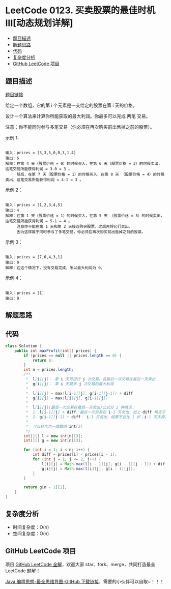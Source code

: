 # LeetCode 0123. 买卖股票的最佳时机 III\[动态规划详解]

* [题目描述](<LeetCode 0123. 买卖股票的最佳时机 III\[动态规划详解].md#题目描述>)
* [解题思路](<LeetCode 0123. 买卖股票的最佳时机 III\[动态规划详解].md#解题思路>)
* [代码](<LeetCode 0123. 买卖股票的最佳时机 III\[动态规划详解].md#代码>)
* [复杂度分析](<LeetCode 0123. 买卖股票的最佳时机 III\[动态规划详解].md#复杂度分析>)
* [GitHub LeetCode 项目](<LeetCode 0123. 买卖股票的最佳时机 III\[动态规划详解].md#github-leetcode-项目>)

## 题目描述

[题目链接](https://leetcode-cn.com/problems/best-time-to-buy-and-sell-stock-iii/)

给定一个数组，它的第 i 个元素是一支给定的股票在第 i 天的价格。

设计一个算法来计算你所能获取的最大利润。你最多可以完成 两笔 交易。

注意：你不能同时参与多笔交易（你必须在再次购买前出售掉之前的股票）。

&#x20;

示例 1:

```

输入：prices = [3,3,5,0,0,3,1,4]
输出：6
解释：在第 4 天（股票价格 = 0）的时候买入，在第 6 天（股票价格 = 3）的时候卖出，这笔交易所能获得利润 = 3-0 = 3 。
     随后，在第 7 天（股票价格 = 1）的时候买入，在第 8 天 （股票价格 = 4）的时候卖出，这笔交易所能获得利润 = 4-1 = 3 。
```

示例 2：

```

输入：prices = [1,2,3,4,5]
输出：4
解释：在第 1 天（股票价格 = 1）的时候买入，在第 5 天 （股票价格 = 5）的时候卖出，这笔交易所能获得利润 = 5-1 = 4 。   
     注意你不能在第 1 天和第 2 天接连购买股票，之后再将它们卖出。   
     因为这样属于同时参与了多笔交易，你必须在再次购买前出售掉之前的股票。

```

示例 3：

```

输入：prices = [7,6,4,3,1] 
输出：0 
解释：在这个情况下，没有交易完成，所以最大利润为 0。
```

示例 4：

```

输入：prices = [1]
输出：0

```

## 解题思路

## 代码

```java
class Solution {
	public int maxProfit(int[] prices) {
		if (prices == null || prices.length == 0) {
			return 0;
		}
		int n = prices.length;
		/**
		 *  l[i][j]： 第 i 天可进行 j 次交易，且最后一次交易在最后一天卖出
		 *  g[i][j]： 第 i 天最多 j 次交易的最大利润
		 *  
		 *  l[i][j] = max(l[i-1][j], g[i-1][j-1]) + diff 
		 *  g[i][j] = max(l[i][j], g[i-1][j])
		 *  
		 *  l[i][j](最后一次交易在最后一天卖出)公式分 2 种情况：
		 *  1. l[i-1][j] + diff：最后一次交易在 i-1 天卖出，加上 diff 相当于 i-1 天没卖，最后一天卖，不增加交易次数
		 *  2. g[i-1][j-1] + diff： i-1 天卖出，结果不会比 1 好；i-1 天未卖出，则可以卖，增加交易次数
		 *  
		 *  可以转化为一维数组 int[3]
		 */
		int[][] l = new int[n][3];
		int[][] g = new int[n][3];

		for (int i = 1; i < n; i++) {
			int diff = prices[i] - prices[i - 1];
			for (int j = 1; j <= 2; j++) {
				l[i][j] = Math.max(l[i - 1][j], g[i - 1][j - 1]) + diff;
				g[i][j] = Math.max(l[i][j], g[i - 1][j]);
			}
		}

		return g[n - 1][2];
	}
}
```

## 复杂度分析

* 时间复杂度：O(n)
* 空间复杂度：O(n)

## GitHub LeetCode 项目

项目 [GitHub LeetCode 全解](https://github.com/LjyYano/LeetCode)，欢迎大家 star、fork、merge，共同打造最全 LeetCode 题解！

[Java 编程思想-最全思维导图-GitHub 下载链接](https://github.com/LjyYano/Thinking\_in\_Java\_MindMapping)，需要的小伙伴可以自取\~！！！
